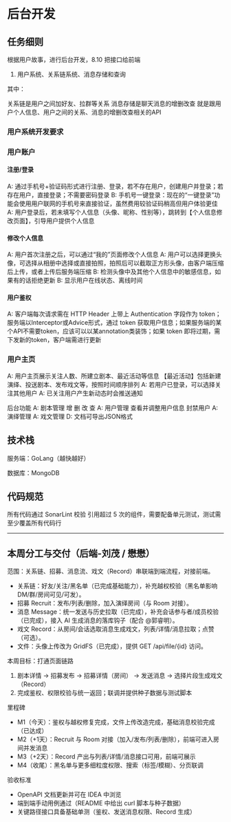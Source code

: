 # 后台开发

## 任务细则

根据用户故事，进行后台开发，8.10 把接口给前端

1. 用户系统、关系链系统、消息存储和查询

其中：

关系链是用户之间加好友、拉群等关系
消息存储是聊天消息的增删改查
就是跟用户个人信息、用户之间的关系、消息的增删改查相关的API

### 用户系统开发要求

### 用户账户

#### 注册/登录

A: 通过手机号+验证码形式进行注册、登录，若不存在用户，创建用户并登录；若存在用户，直接登录；不需要密码登录
B: 手机号一键登录：现在的“一键登录”功能会使用用户联网的手机号来直接验证，虽然费用较验证码稍高但用户体验更佳
A: 用户登录后，若未填写个人信息（头像、昵称、性别等），跳转到【个人信息修改页面】，引导用户提供个人信息

#### 修改个人信息

A: 用户首次注册之后，可以通过“我的”页面修改个人信息
A: 用户可以选择更换头像，可选择从相册中选择或直接拍照，拍照后可以截取正方形头像，由客户端压缩后上传，或者上传后服务端压缩
B: 检测头像中及其他个人信息中的敏感信息，如果有的话拒绝更新
B: 显示用户在线状态、离线时间

#### 用户鉴权

A: 客户端每次请求需在 HTTP Header 上带上 Authentication 字段作为 token；服务端以Interceptor或Advice形式，通过 token 获取用户信息；如果服务端的某个API不需要token，应该可以以某annotation类装饰；如果 token 即将过期，需下发新的token，客户端需进行更新

### 用户主页

A: 用户主页展示关注人数、所建立剧本、最近活动等信息
【最近活动】包括新建演绎、投送剧本、发布戏文等，按照时间顺序排列
A: 若用户已登录，可以选择关注其他用户
A: 已关注用户产生新动态时会推送通知

后台功能
A: 剧本管理 增 删 改 查
A: 用户管理
查看并调整用户信息
封禁用户
A: 演绎管理
A: 戏文管理
D: 文档可导出JSON格式

## 技术栈

服务端：GoLang（越快越好）

数据库：MongoDB

## 代码规范

所有代码通过 SonarLint 校验
引用超过 5 次的组件，需要配备单元测试，测试需至少覆盖所有代码行

---

## 本周分工与交付（后端-刘茂 / 懋懋）

范围：关系链、招募、消息流、戏文（Record）串联端到端流程，对接前端。

- 关系链：好友/关注/黑名单（已完成基础能力），补充越权校验（黑名单影响 DM/群/房间可见/可发）。
- 招募 Recruit：发布/列表/删除，加入演绎房间（与 Room 对接）。
- 消息 Message：统一发送与历史拉取（已完成），补充会话参与者/成员校验（已完成），接入 AI 生成消息的落库钩子（配合 @郭睿明）。
- 戏文 Record：从房间/会话选取消息生成戏文，列表/详情/消息拉取；点赞（可选）。
- 文件：头像上传改为 GridFS（已完成），提供 GET /api/file/{id} 访问。

本周目标：打通页面链路
1) 剧本详情 -> 招募发布 -> 招募详情（房间） -> 发送消息 -> 选择片段生成戏文（Record）
2) 完成鉴权、权限校验与统一返回；联调并提供种子数据与测试脚本

里程碑
- M1（今天）：鉴权与越权修复完成，文件上传改造完成，基础消息校验完成（已达成）
- M2（+1天）：Recruit 与 Room 对接（加入/发布/列表/删除），前端可进入房间并发消息
- M3（+2天）：Record 产出与列表/详情/消息接口可用，前端可展示
- M4（收尾）：黑名单与更多细粒度权限、搜索（标签/模糊）、分页联调

验收标准
- OpenAPI 文档更新并可在 IDEA 中浏览
- 端到端手动用例通过（README 中给出 curl 脚本与种子数据）
- 关键路径接口具备基础单测（鉴权、发送消息权限、Record 生成）
